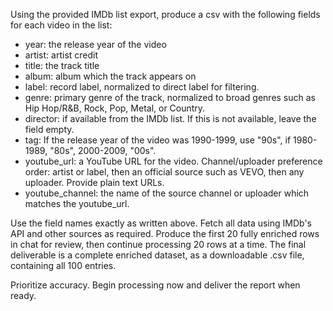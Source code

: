 Using the provided IMDb list export, produce a csv with the following fields for each video in the list:  

- year: the release year of the video
- artist: artist credit
- title: the track title
- album: album which the track appears on
- label: record label, normalized to direct label for filtering.
- genre: primary genre of the track, normalized to broad genres such as Hip Hop/R&B, Rock, Pop, Metal, or Country.
- director: if available from the IMDb list. If this is not available, leave the field empty.
- tag: If the release year of the video was 1990-1999, use "90s", if 1980-1989, "80s", 2000-2009, "00s".
- youtube_url: a YouTube URL for the video. Channel/uploader preference order: artist or label, then an official source such as VEVO, then any uploader. Provide plain text URLs.
- youtube_channel: the name of the source channel or uploader which matches the youtube_url.

Use the field names exactly as written above. Fetch all data using IMDb's API and other sources as required.
Produce the first 20 fully enriched rows in chat for review, then continue processing 20 rows at a time.
The final deliverable is a complete enriched dataset, as a downloadable .csv file, containing all 100 entries.

Prioritize accuracy. Begin processing now and deliver the report when ready.
